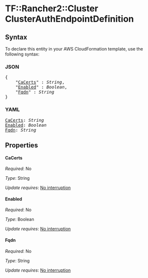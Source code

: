 # TF::Rancher2::Cluster ClusterAuthEndpointDefinition

## Syntax

To declare this entity in your AWS CloudFormation template, use the following syntax:

### JSON

<pre>
{
    "<a href="#cacerts" title="CaCerts">CaCerts</a>" : <i>String</i>,
    "<a href="#enabled" title="Enabled">Enabled</a>" : <i>Boolean</i>,
    "<a href="#fqdn" title="Fqdn">Fqdn</a>" : <i>String</i>
}
</pre>

### YAML

<pre>
<a href="#cacerts" title="CaCerts">CaCerts</a>: <i>String</i>
<a href="#enabled" title="Enabled">Enabled</a>: <i>Boolean</i>
<a href="#fqdn" title="Fqdn">Fqdn</a>: <i>String</i>
</pre>

## Properties

#### CaCerts

_Required_: No

_Type_: String

_Update requires_: [No interruption](https://docs.aws.amazon.com/AWSCloudFormation/latest/UserGuide/using-cfn-updating-stacks-update-behaviors.html#update-no-interrupt)

#### Enabled

_Required_: No

_Type_: Boolean

_Update requires_: [No interruption](https://docs.aws.amazon.com/AWSCloudFormation/latest/UserGuide/using-cfn-updating-stacks-update-behaviors.html#update-no-interrupt)

#### Fqdn

_Required_: No

_Type_: String

_Update requires_: [No interruption](https://docs.aws.amazon.com/AWSCloudFormation/latest/UserGuide/using-cfn-updating-stacks-update-behaviors.html#update-no-interrupt)

